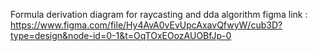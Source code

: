 Formula derivation diagram for raycasting and dda algorithm
figma link :
https://www.figma.com/file/Hy4AvA0vEvUpcAxavQfwyW/cub3D?type=design&node-id=0-1&t=OqTOxEOozAUOBfJp-0
